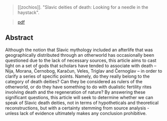 > [[zochios]]. "Slavic deities of death: Looking for a needle in the haystack". 

> [pdf](a/s-zochios2019.pdf)

## Abstract
Although the notion that Slavic mythology included an afterlife that was geographically distributed through an otherworld has occasionally been questioned due to the lack of necessary sources, this article aims to cast light on a set of gods that scholars have tended to associate with death – Nija, Morana, Černobog, Karačun, Veles, Triglav and Černoglav – in order to clarify a series of specific points. Namely, do they really belong to the category of death deities? Can they be considered as rulers of the otherworld, or do they have something to do with dualistic fertility rites involving death and the regeneration of nature? By answering these significant questions, this article will seek to determine whether we can speak of Slavic death deities, not in terms of hypotheticals and theoretical reconstructions, but with a certainty stemming from source analysis - unless lack of evidence ultimately makes any conclusion prohibitive.